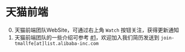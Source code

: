 # 天猫前端

0. 天猫前端团队WebSite，可通过右上角 `Watch` 按钮关注，获得更新通知
1. 天猫前端团队的一些介绍可参考 [#1](https://github.com/tmallfe/tmallfe.github.io/issues/1)，欢迎加入我们简历发送到 `join-tmallfe[at]list.alibaba-inc.com`
